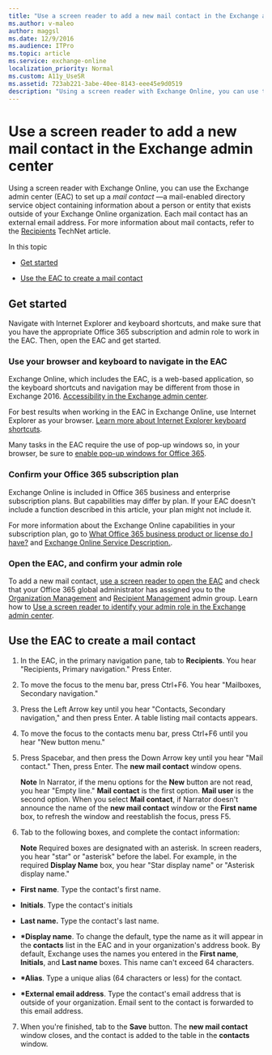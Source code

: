 ```yaml
---
title: "Use a screen reader to add a new mail contact in the Exchange admin center"
ms.author: v-maleo
author: maggsl
ms.date: 12/9/2016
ms.audience: ITPro
ms.topic: article
ms.service: exchange-online
localization_priority: Normal
ms.custom: A11y_UseSR
ms.assetid: 723ab221-3abe-40ee-8143-eee45e9d0519
description: "Using a screen reader with Exchange Online, you can use the Exchange admin center (EAC) to set up a mail contact —a mail-enabled directory service object containing information about a person or entity that exists outside of your Exchange Online organization. Each mail contact has an external email address. For more information about mail contacts, refer to the Recipients TechNet article."
---
```


# Use a screen reader to add a new mail contact in the Exchange admin center

Using a screen reader with Exchange Online, you can use the Exchange admin center (EAC) to set up a  *mail contact*  —a mail-enabled directory service object containing information about a person or entity that exists outside of your Exchange Online organization. Each mail contact has an external email address. For more information about mail contacts, refer to the [Recipients](https://go.microsoft.com/fwlink/?LinkId=798820) TechNet article. 
  
In this topic
  
- [Get started](use-screen-reader-to-add-mail-contact-in-exchange-admin-center.md#BKMK_GetStarted)
    
- [Use the EAC to create a mail contact](use-screen-reader-to-add-mail-contact-in-exchange-admin-center.md#BKMK_CreateMailContact)
    
## Get started
<a name="BKMK_GetStarted"> </a>

Navigate with Internet Explorer and keyboard shortcuts, and make sure that you have the appropriate Office 365 subscription and admin role to work in the EAC. Then, open the EAC and get started.
  
### Use your browser and keyboard to navigate in the EAC

Exchange Online, which includes the EAC, is a web-based application, so the keyboard shortcuts and navigation may be different from those in Exchange 2016. [Accessibility in the Exchange admin center](accessibility-in-exchange-admin-center.md).
  
For best results when working in the EAC in Exchange Online, use Internet Explorer as your browser. [Learn more about Internet Explorer keyboard shortcuts](https://go.microsoft.com/fwlink/?LinkID=787614).
  
Many tasks in the EAC require the use of pop-up windows so, in your browser, be sure to [enable pop-up windows for Office 365](https://go.microsoft.com/fwlink/?LinkID=317550).
  
### Confirm your Office 365 subscription plan

Exchange Online is included in Office 365 business and enterprise subscription plans. But capabilities may differ by plan. If your EAC doesn't include a function described in this article, your plan might not include it. 
  
For more information about the Exchange Online capabilities in your subscription plan, go to [What Office 365 business product or license do I have?](https://go.microsoft.com/fwlink/?LinkID=797552
) and [Exchange Online Service Description.](https://go.microsoft.com/fwlink/?LinkID=797553
).
  
### Open the EAC, and confirm your admin role

To add a new mail contact, [use a screen reader to open the EAC](http://technet.microsoft.com/library/c7091f4c-da4e-49fa-bae4-b9e34bf51d9e.aspx) and check that your Office 365 global administrator has assigned you to the [Organization Management](https://go.microsoft.com/fwlink/?LinkId=797868) and [Recipient Management](https://go.microsoft.com/fwlink/?LinkId=798822) admin group. Learn how to [Use a screen reader to identify your admin role in the Exchange admin center](use-screen-reader-to-identify-admin-role-in-exchange-admin-center.md).
  
## Use the EAC to create a mail contact
<a name="BKMK_CreateMailContact"> </a>

1. In the EAC, in the primary navigation pane, tab to **Recipients**. You hear "Recipients, Primary navigation." Press Enter. 
    
2. To move the focus to the menu bar, press Ctrl+F6. You hear "Mailboxes, Secondary navigation."
    
3. Press the Left Arrow key until you hear "Contacts, Secondary navigation," and then press Enter. A table listing mail contacts appears.
    
4. To move the focus to the contacts menu bar, press Ctrl+F6 until you hear "New button menu."
    
5. Press Spacebar, and then press the Down Arrow key until you hear "Mail contact." Then, press Enter. The **new mail contact** window opens. 
    
    **Note** In Narrator, if the menu options for the **New** button are not read, you hear "Empty line." **Mail contact** is the first option. **Mail user** is the second option. When you select **Mail contact**, if Narrator doesn't announce the name of the **new mail contact** window or the **First name** box, to refresh the window and reestablish the focus, press F5. 
    
6. Tab to the following boxes, and complete the contact information:
    
    **Note** Required boxes are designated with an asterisk. In screen readers, you hear "star" or "asterisk" before the label. For example, in the required **Display Name** box, you hear "Star display name" or "Asterisk display name." 
    
  - **First name**. Type the contact's first name. 
    
  - **Initials**. Type the contact's initials 
    
  - **Last name.** Type the contact's last name. 
    
  - **\*Display name**. To change the default, type the name as it will appear in the **contacts** list in the EAC and in your organization's address book. By default, Exchange uses the names you entered in the **First name**, **Initials**, and **Last name** boxes. This name can't exceed 64 characters. 
    
  - **\*Alias**. Type a unique alias (64 characters or less) for the contact. 
    
  - **\*External email address**. Type the contact's email address that is outside of your organization. Email sent to the contact is forwarded to this email address. 
    
7. When you're finished, tab to the **Save** button. The **new mail contact** window closes, and the contact is added to the table in the **contacts** window. 
    

